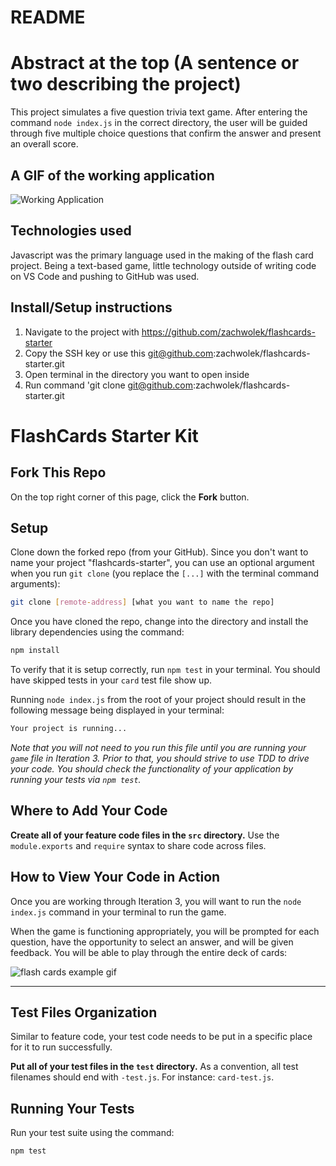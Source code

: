 # README 

# Abstract at the top (A sentence or two describing the project)
This project simulates a five question trivia text game. After entering the command `node index.js` in the correct directory, the user will be guided through five multiple choice questions that confirm the answer and present an overall score. 

## A GIF of the working application
![Working Application](https://s3.ezgif.com/tmp/ezgif-3-af7a855705.gif)

## Technologies used
Javascript was the primary language used in the making of the flash card project. Being a text-based game, little technology outside of writing code on VS Code and pushing to GitHub was used. 

## Install/Setup instructions
1. Navigate to the project with https://github.com/zachwolek/flashcards-starter
2. Copy the SSH key or use this git@github.com:zachwolek/flashcards-starter.git
3. Open terminal in the directory you want to open inside
4. Run command 'git clone git@github.com:zachwolek/flashcards-starter.git





# FlashCards Starter Kit

## Fork This Repo

On the top right corner of this page, click the **Fork** button.

## Setup

Clone down the forked repo (from your GitHub). Since you don't want to name your project "flashcards-starter", you can use an optional argument when you run `git clone` (you replace the `[...]` with the terminal command arguments):

```bash
git clone [remote-address] [what you want to name the repo]
```

Once you have cloned the repo, change into the directory and install the library dependencies using the command:

```bash
npm install
```

To verify that it is setup correctly, run `npm test` in your terminal. You should have skipped tests in your `card` test file show up.

Running `node index.js` from the root of your project should result in the following message being displayed in your terminal: 

```bash
Your project is running...
```

*Note that you will not need to you run this file until you are running your `game` file in Iteration 3. Prior to that, you should strive to use TDD to drive your code. You should check the functionality of your application by running your tests via `npm test`.*


## Where to Add Your Code

**Create all of your feature code files in the `src` directory.** Use the `module.exports` and `require` syntax to share code across files.

## How to View Your Code in Action

Once you are working through Iteration 3, you will want to run the `node index.js` command in your terminal to run the game.

When the game is functioning appropriately, you will be prompted for each question, have the opportunity to select an answer, and will be given feedback. You will be able to play through the entire deck of cards:

![flash cards example gif](https://media.giphy.com/media/1zkb1q58eTiTH6D7wc/giphy.gif)

---

## Test Files Organization

Similar to feature code, your test code needs to be put in a specific place for it to run successfully.

**Put all of your test files in the `test` directory.** As a convention, all test filenames should end with `-test.js`. For instance: `card-test.js`.

## Running Your Tests

Run your test suite using the command:

```bash
npm test
```
